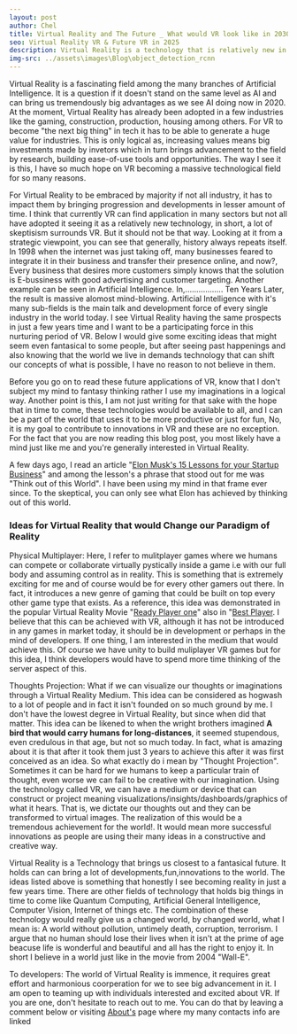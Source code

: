 ```yaml
---
layout: post
author: Chel
title: Virtual Reality and The Future _ What would VR look like in 2030?
seo: Virtual Reality VR & Future VR in 2025
description: Virtual Reality is a technology that is relatively new in the industry, there exists some skeptisism about it but if we really use our imagination as is required, what does the future hold for us in VR. This blog post conatins some personal opinion of mine and some ideas that could become our reality in a few years
img-src: ../assets\images\Blog\object_detection_rcnn
---
```


Virtual Reality is a fascinating field among the many branches of Artificial Intelligence. It is a question if it doesn't stand on the same level as AI and can bring us tremendously big advantages as we see AI doing now in 2020. At the moment, Virtual Reality has already been adopted in a few industries like the gaming, construction, production, housing among others. For VR to become "the next big thing" in tech it has to be able to generate a huge value for industries. This is only logical as, increasing values means big investments made by invetors which in turn brings advancement to the field by research, building ease-of-use tools and opportunities. The way I see it is this, I have so much hope on VR becoming a massive technological field for so many reasons. 

For Virtual Reality to be embraced by majority if not all industry, it has to impact them by bringing progression and developments in lesser amount of time. I think that currently VR can find application in many sectors but not all have adopted it seeing it as a relatively new technology, in short, a lot of skeptisism surrounds VR. But it should not be that way. Looking at it from a strategic viewpoint, you can see that generally, history always repeats itself. In 1998 when the internet was just taking off, many businesses feared to integrate it in their business and transfer their presence online, and now?, Every business that desires more customers simply knows that the solution is E-bussiness with good advertising and customer targeting. Another example can be seen in Artificial Intelligence. In,................. Ten Years Later, the result is massive alomost mind-blowing. Artificial Intelligence with it's many sub-fields is the main talk and development force of every single industry in the world today. I see Virtual Reality having the same prospects in just a few years time and I want to be a participating force in this nurturing period of VR. Below I would give some exciting ideas that might seem even fantasical to some people, but after seeing past happenings and also knowing that the world we live in demands technology that can shift our concepts of what is possible, I have no reason to not believe in them. 

Before you go on to read these future applications of VR, know that I don't subject my mind to fantasy thinking rather I use my imaginations in a logical way. Another point is this, I am not just writing for that sake with the hope that in time to come, these technologies would be available to all, and I can be a part of the world that uses it to be more productive or just for fun, No, it is my goal to contribute to innovations in VR and these are no exception. For the fact that you are now reading this blog post, you most likely have a mind just like me and you're generally interested in Virtual Reality. 

A few days ago, I read an article "<a href="https://www.incomediary.com/business-startup-lessons-elon-musk">Elon Musk's 15 Lessons for your Startup Business</a>" and among the lesson's a phrase that stood out for me was "Think out of this World". I have been using my mind in that frame ever since. To the skeptical, you can only see what Elon has achieved by thinking out of this world.


<h3>Ideas for Virtual Reality that would Change our Paradigm of Reality</h3>

Physical Multiplayer: Here, I refer to mulitplayer games where we humans can compete or collaborate virtually pystically inside a game i.e with our full body and assuming control as in reality. This is something that is extremely exciting for me and of course would be for every other gamers out there. In fact, it introduces a new genre of gaming that could be built on top every other game type that exists. As a reference, this idea was demonstrated in the popular Virtual Reality Movie "<a href="https://www.imdb.com/title/tt1677720/">Ready Player one</a>" also in "<a href="https://www.imdb.com/title/tt1535615/">Best Player</a>. I believe that this can be achieved with VR, although it has not be introduced in any games in market today, it should be in development or perhaps in the mind of developers. If one thing, I am interested in the medium that would achieve this. Of course we have unity to build muliplayer VR games but for this idea, I think developers would have to spend more time thinking of the server aspect of this.

Thoughts Projection: What if we can visualize our thoughts or imaginations through a Virtual Reality Medium. This idea can be considered as hogwash to a lot of people and in fact it isn't founded on so much ground by me. I don't have the lowest degree in Virtual Reality, but since when did that matter. This idea can be likened to when the wright brothers imagined <b>A bird that would carry humans for long-distances</b>, it seemed stupendous, even credulous in that age, but not so much today. In fact, what is amazing about it is that after it took them just 3 years to achieve this after it was first conceived as an idea. So what exactly do i mean by "Thought Projection". Sometimes it can be hard for we humans to keep a particular train of thought, even worse we can fail to be creative with our imagination. Using the technology called VR, we can have a medium or device that can construct or project meaning visualizations/insights/dashboards/graphics of what it hears. That is, we dictate our thoughts out and they can be transformed to virtual images. The realization of this would be a tremendous achievement for the world!. It would mean more successful innovations as people are using their many ideas in a constructive and creative way. 


Virtual Reality is a Technology that brings us closest to a fantasical future. It holds can can bring a lot of developments,fun,innovations to the world. The ideas listed above is something that honestly I see becoming reality in just a few years time. There are other fields of technology that holds big things in time to come like Quantum Computing, Artificial General Intelligence, Computer Vision, Internet of things etc. The combination of these technology would really give us a changed world, by changed world, what I mean is: A world without pollution, untimely death, corruption, terrorism. I argue that no human should lose their lives when it isn't at the prime of age beacuse life is wonderful and beautiful and all has the right to enjoy it. In short I believe in a world just like in the movie from 2004 "Wall-E". 

To developers: The world of Virtual Reality is immence, it requires great effort and harmonious coorperation for we to see big advancement in it. I am open to teaming up with individuals interested and excited about VR. If you are one, don't hesitate to reach out to me. You can do that by leaving a comment below or visiting <a href="https://channelai.netlify.app/about">About's</a> page where my many contacts info are linked 

